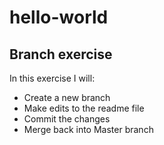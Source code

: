 # hello-world

## Branch exercise 
In this exercise I will:
- Create a new branch
- Make edits to the readme file
- Commit the changes
- Merge back into Master branch
